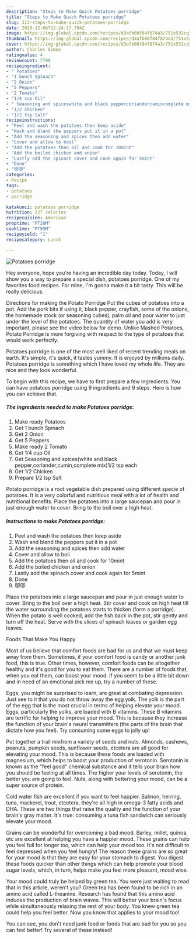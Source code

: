 ```yaml
---
description: "Steps to Make Quick Potatoes porridge"
title: "Steps to Make Quick Potatoes porridge"
slug: 313-steps-to-make-quick-potatoes-porridge
date: 2020-12-06T12:24:17.794Z
image: https://img-global.cpcdn.com/recipes/d3afb08f84f874a3/751x532cq70/potatoes-porridge-recipe-main-photo.jpg
thumbnail: https://img-global.cpcdn.com/recipes/d3afb08f84f874a3/751x532cq70/potatoes-porridge-recipe-main-photo.jpg
cover: https://img-global.cpcdn.com/recipes/d3afb08f84f874a3/751x532cq70/potatoes-porridge-recipe-main-photo.jpg
author: Charles Simon
ratingvalue: 4
reviewcount: 7799
recipeingredient:
- " Potatoes"
- "1 bunch Spinach"
- "2 Onion"
- "5 Peppers"
- "2 Tomato"
- "1/4 cup Oil"
- " Seasoning and spiceswhite and black peppercoriandercumincomplete mix12 tsp each"
- "1/2 Chicken"
- "1/2 tsp Salt"
recipeinstructions:
- "Peel and wash the potatoes then keep aside"
- "Wash and blend the peppers put it in a pot"
- "Add the seasoning and spices then add water"
- "Cover and allow to boil"
- "Add the potatoes then oil and cook for 10mint"
- "Add the boiled chicken and onion"
- "Lastly add the spinach cover and cook again for 5mint"
- "Done"
- "😻😻"
categories:
- Recipe
tags:
- potatoes
- porridge

katakunci: potatoes porridge 
nutrition: 227 calories
recipecuisine: American
preptime: "PT28M"
cooktime: "PT59M"
recipeyield: "1"
recipecategory: Lunch

---
```



![Potatoes porridge](https://img-global.cpcdn.com/recipes/d3afb08f84f874a3/751x532cq70/potatoes-porridge-recipe-main-photo.jpg)

Hey everyone, hope you're having an incredible day today. Today, I will show you a way to prepare a special dish, potatoes porridge. One of my favorites food recipes. For mine, I'm gonna make it a bit tasty. This will be really delicious.

Directions for making the Potato Porridge Put the cubes of potatoes into a pot. Add the pork bits if using it, black pepper, crayfish, some of the onions, the homemade stock (or seasoning cubes), palm oil and pour water to just under the level of the potatoes. The quantity of water you add is very important, please see the video below for demo. Unlike Mashed Potatoes, Potato Porridge is more forgiving with respect to the type of potatoes that would work perfectly.

Potatoes porridge is one of the most well liked of recent trending meals on earth. It's simple, it's quick, it tastes yummy. It is enjoyed by millions daily. Potatoes porridge is something which I have loved my whole life. They are nice and they look wonderful.


To begin with this recipe, we have to first prepare a few ingredients. You can have potatoes porridge using 9 ingredients and 9 steps. Here is how you can achieve that.

<!--inarticleads1-->

##### The ingredients needed to make Potatoes porridge:

1. Make ready  Potatoes
1. Get 1 bunch Spinach
1. Get 2 Onion
1. Get 5 Peppers
1. Make ready 2 Tomato
1. Get 1/4 cup Oil
1. Get  Seasoning and spices(white and black pepper,coriander,cumin,complete mix)1/2 tsp each
1. Get 1/2 Chicken
1. Prepare 1/2 tsp Salt


Potato porridge is a root vegetable dish prepared using different specie of potatoes. It is a very colorful and nutritious meal with a lot of health and nutritional benefits. Place the potatoes into a large saucepan and pour in just enough water to cover. Bring to the boil over a high heat. 

<!--inarticleads2-->

##### Instructions to make Potatoes porridge:

1. Peel and wash the potatoes then keep aside
1. Wash and blend the peppers put it in a pot
1. Add the seasoning and spices then add water
1. Cover and allow to boil
1. Add the potatoes then oil and cook for 10mint
1. Add the boiled chicken and onion
1. Lastly add the spinach cover and cook again for 5mint
1. Done
1. 😻😻


Place the potatoes into a large saucepan and pour in just enough water to cover. Bring to the boil over a high heat. Stir cover and cook on high heat till the water surrounding the potatoes starts to thicken (form a porridge). When the potato is well cooked, add the fish back in the pot, stir gently and turn off the heat. Serve with the slices of spinach leaves or garden egg leaves. 

Foods That Make You Happy


Most of us believe that comfort foods are bad for us and that we must keep away from them. Sometimes, if your comfort food is candy or another junk food, this is true. Other times, however, comfort foods can be altogether healthy and it's good for you to eat them. There are a number of foods that, when you eat them, can boost your mood. If you seem to be a little bit down and in need of an emotional pick me up, try a number of these.

Eggs, you might be surprised to learn, are great at combating depression. Just see to it that you do not throw away the egg yolk. The yolk is the part of the egg that is the most crucial in terms of helping elevate your mood. Eggs, particularly the yolks, are loaded with B vitamins. These B vitamins are terrific for helping to improve your mood. This is because they increase the function of your brain's neural transmitters (the parts of the brain that dictate how you feel). Try consuming some eggs to jolly up!

Put together a trail mixfrom a variety of seeds and nuts. Almonds, cashews, peanuts, pumpkin seeds, sunflower seeds, etcetera are all good for elevating your mood. This is because these foods are loaded with magnesium, which helps to boost your production of serotonin. Serotonin is known as the "feel good" chemical substance and it tells your brain how you should be feeling at all times. The higher your levels of serotonin, the better you are going to feel. Nuts, along with bettering your mood, can be a super source of protein.

Cold water fish are excellent if you want to feel happier. Salmon, herring, tuna, mackerel, trout, etcetera, they're all high in omega-3 fatty acids and DHA. These are two things that raise the quality and the function of your brain's gray matter. It's true: consuming a tuna fish sandwich can seriously elevate your mood. 

Grains can be wonderful for overcoming a bad mood. Barley, millet, quinoa, etc are excellent at helping you have a happier mood. These grains can help you feel full for longer too, which can help your mood too. It's not difficult to feel depressed when you feel hungry! The reason these grains are so great for your mood is that they are easy for your stomach to digest. You digest these foods quicker than other things which can help promote your blood sugar levels, which, in turn, helps make you feel more pleasant, mood wise.

Your mood could truly be helped by green tea. You were just waiting to read that in this article, weren't you? Green tea has been found to be rich in an amino acid called L-theanine. Research has found that this amino acid induces the production of brain waves. This will better your brain's focus while simultaneously relaxing the rest of your body. You knew green tea could help you feel better. Now you know that applies to your mood too!

You can see, you don't need junk food or foods that are bad for you so you can feel better! Try several of these instead!

